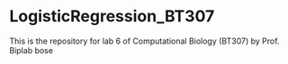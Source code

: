 # LogisticRegression_BT307
This is the repository for lab 6 of Computational Biology (BT307) by Prof. Biplab bose
